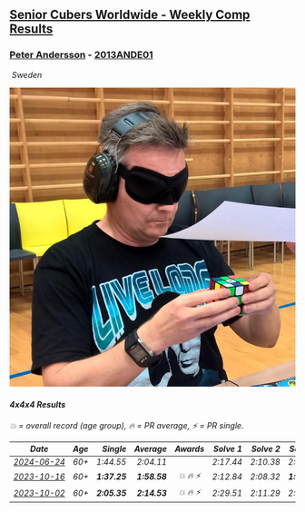 <style>table {white-space: nowrap;}</style>
<link rel="stylesheet" type="text/css" href="/scw-comp/css/flags.css" />

## [Senior Cubers Worldwide - Weekly Comp Results](/scw-comp/results/)
### [Peter Andersson](README.md) - [2013ANDE01](https://www.worldcubeassociation.org/persons/2013ANDE01?event=444)

<i class="flag flag-SE" />&nbsp;Sweden

![Peter Andersson](1485629308.png)

#### 4x4x4 Results

<span style="white-space: nowrap;">💥 = overall record (age group)</span>, <span style="white-space: nowrap;">🔥 = PR average</span>, <span style="white-space: nowrap;">⚡ = PR single</span>.

| Date | Age | Single | Average | Awards | Solve 1 | Solve 2 | Solve 3 | Solve 4 | Solve 5 | Video |
| :--: | :--: | --: | --: | :--: | --: | --: | --: | --: | --: | :-- |
| [2024-06-24](../../results/2024-06-24/444.md) | 60+ | 1:44.55 | 2:04.11 |  | 2:17.44 | 2:10.38 | 2:04.84 | 1:44.55 | 1:57.10 | [Desktop](https://www.facebook.com/events/500485402410682/permalink/508860468239842) / [Mobile](https://m.facebook.com/events/500485402410682?view=permalink&id=508860468239842) |
| [2023-10-16](../../results/2023-10-16/444.md) | 60+ | **1:37.25** | **1:58.58** | 💥 🔥 ⚡ | 2:12.84 | 2:08.32 | **1:37.25** | 1:41.96 | 2:05.45 | [Desktop](https://www.facebook.com/events/754076313399498/permalink/759098276230635) / [Mobile](https://m.facebook.com/events/754076313399498?view=permalink&id=759098276230635) |
| [2023-10-02](../../results/2023-10-02/444.md) | 60+ | **2:05.35** | **2:14.53** | 💥 🔥 ⚡ | 2:29.51 | 2:11.29 | 2:15.74 | **2:05.35** | 2:16.55 | [Desktop](https://www.facebook.com/events/370105888672980/permalink/375243988159170) / [Mobile](https://m.facebook.com/events/370105888672980?view=permalink&id=375243988159170) |


<!-- Global site tag (gtag.js) - Google Analytics -->
<script async src="https://www.googletagmanager.com/gtag/js?id=UA-86348435-3"></script>
<script>window.dataLayer = window.dataLayer || []; function gtag() {dataLayer.push(arguments);} gtag('js', new Date()); gtag('config', 'UA-86348435-3');</script>
